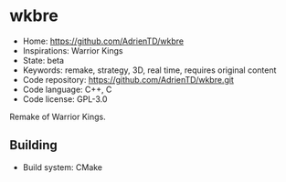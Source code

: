 # wkbre

- Home: https://github.com/AdrienTD/wkbre
- Inspirations: Warrior Kings
- State: beta
- Keywords: remake, strategy, 3D, real time, requires original content
- Code repository: https://github.com/AdrienTD/wkbre.git
- Code language: C++, C
- Code license: GPL-3.0

Remake of Warrior Kings.

## Building

- Build system: CMake
